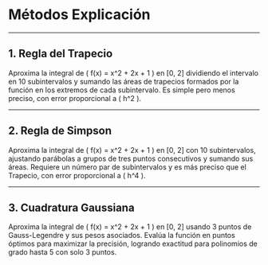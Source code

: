 # Métodos Explicación 

---

## 1. Regla del Trapecio

Aproxima la integral de \( f(x) = x^2 + 2x + 1 \) en [0, 2] dividiendo el intervalo en 10 subintervalos y sumando las áreas de trapecios formados por la función en los extremos de cada subintervalo. Es simple pero menos preciso, con error proporcional a \( h^2 \).

---

## 2. Regla de Simpson

Aproxima la integral de \( f(x) = x^2 + 2x + 1 \) en [0, 2] con 10 subintervalos, ajustando parábolas a grupos de tres puntos consecutivos y sumando sus áreas. Requiere un número par de subintervalos y es más preciso que el Trapecio, con error proporcional a \( h^4 \).

---

## 3. Cuadratura Gaussiana

Aproxima la integral de \( f(x) = x^2 + 2x + 1 \) en [0, 2] usando 3 puntos de Gauss-Legendre y sus pesos asociados. Evalúa la función en puntos óptimos para maximizar la precisión, logrando exactitud para polinomios de grado hasta 5 con solo 3 puntos.

